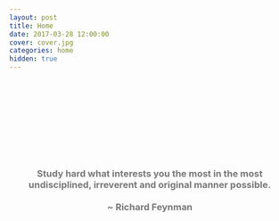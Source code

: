 ```yaml
---
layout: post
title: Home
date: 2017-03-28 12:00:00
cover: cover.jpg
categories: home
hidden: true
---
```


<html>
<br><br>
<br><br>
<br><br>
<br><br>
</html>

<html>
<style>
body {
        color: #787878;
}
</style>
</html>

<html>

<center>
<h3>
Study hard what interests you the most in the most
<br>
undisciplined, irreverent and original manner possible.
<br><br>
~ Richard Feynman
</h3>
</center>
</html>
